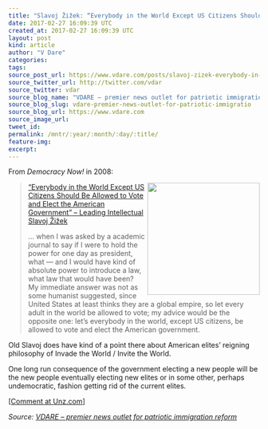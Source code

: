 ```yaml
---
title: "Slavoj Žižek: “Everybody in the World Except US Citizens Should be Allowed to Vote and Elect the American Government”"
date: 2017-02-27 16:09:39 UTC
created_at: 2017-02-27 16:09:39 UTC
layout: post
kind: article
author: "V Dare"
categories: 
tags: 
source_post_url: https://www.vdare.com/posts/slavoj-zizek-everybody-in-the-world-except-us-citizens-should-be-allowed-to-vote-and-elect-the-american-government
source_twitter_url: http://twitter.com/vdar
source_twitter: vdar
source_blog_name: "VDARE – premier news outlet for patriotic immigration reform"
source_blog_slug: vdare-premier-news-outlet-for-patriotic-immigratio
source_blog_url: https://www.vdare.com
source_image_url: 
tweet_id:
permalink: /mntr/:year/:month/:day/:title/
feature-img: 
excerpt:
---
```

<div class="pf-content"><p>From <em>Democracy Now! </em>in 2008:</p>
<blockquote><p><a id="xlink_1_2" class="xlink" title="Anchor Link to This Paragraph" href="http://www.unz.com/isteve/#xlink_1_2" name="xlink_1_2"></a> <a title="https://images-na.ssl-images-amazon.com/images/I/512oZt66VzL._SX325_BO1,204,203,200_.jpg" href="https://images-na.ssl-images-amazon.com/images/I/512oZt66VzL._SX325_BO1,204,203,200_.jpg"><img class="alignright" src="https://images-na.ssl-images-amazon.com/images/I/512oZt66VzL._SX325_BO1,204,203,200_.jpg" alt="" width="225" align="right"></a><a title="https://www.democracynow.org/2008/3/11/everybody_in_the_world_except_us" href="https://www.democracynow.org/2008/3/11/everybody_in_the_world_except_us">“Everybody in the World Except US Citizens Should Be Allowed to Vote and Elect the American Government” – Leading Intellectual Slavoj Žižek</a></p><div id="57966237cc52c74a5e1363c4" class="vdb_player vdb_57966237cc52c74a5e1363c456bcd17ce4b018167fea5539">    </div>
<p><a id="xlink_1_3" class="xlink" title="Anchor Link to This Paragraph" href="http://www.unz.com/isteve/#xlink_1_3" name="xlink_1_3"></a>… when I was asked by a academic journal to say if I were to hold the power for one day as president, what — and I would have kind of absolute power to introduce a law, what law that would have been? My immediate answer was not as some humanist suggested, since United States at least thinks they are a global empire, so let every adult in the world be allowed to vote; my advice would be the opposite one: let’s everybody in the world, except US citizens, be allowed to vote and elect the American government.</p></blockquote>
<p><a id="xlink_1_4" class="xlink" title="Anchor Link to This Paragraph" href="http://www.unz.com/isteve/#xlink_1_4" name="xlink_1_4"></a>Old Slavoj does have kind of a point there about American elites’ reigning philosophy of Invade the World / Invite the World.</p>
<p><a id="xlink_1_5" class="xlink" title="Anchor Link to This Paragraph" href="http://www.unz.com/isteve/#xlink_1_5" name="xlink_1_5"></a>One long run consequence of the government electing a new people will be the new people eventually electing new elites or in some other, perhaps undemocratic, fashion getting rid of the current elites.</p>
<p>[<a href="http://www.unz.com/isteve/slavoj-zizek-everybody-in-the-world-except-us-citizens-should-be-allowed-to-vote-and-elect-the-american-government/">Comment at Unz.com</a>]</p>
</div><div class="">
    <i>Source: <a href="https://www.vdare.com">VDARE – premier news outlet for patriotic immigration reform</a></i>
</div>
